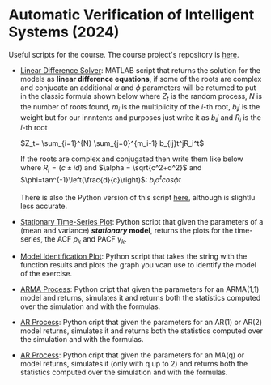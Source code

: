 # Automatic Verification of Intelligent Systems (2024)
Useful scripts for the course.
The course project's repository is [here](https://github.com/andrea-dimarco/high-dimensional-space-anomaly-detection).

- [Linear Difference Solver](./Equations/linear_difference_solver.m): MATLAB script that returns the solution for the models as **linear difference equations**, if some of the roots are complex and conjucate an additional $\alpha$ and $\phi$ parameters will be returned to put in the classic formula shown below where $Z_t$ is the random process, $N$ is the number of roots found, $m_i$ is the multiplicity of the $i$-th root, $b_ij$ is the weight but for our innntents and purposes just write it as $b_ij$ and $R_i$ is the $i$-th root
  
  $Z_t= \sum_{i=1}^{N} \sum_{j=0}^{m_i-1} b_{ij}t^jR_i^t$
  
  If the roots are complex and conjugated then write them like below where $R_i = (c\pm id)$ and $\alpha = \sqrt{c^2+d^2}$ and $\phi=tan^{-1}\left(\frac{d}{c}\right)$:
  $b_i\alpha^t cos \phi t$

  There is also the Python version of this script [here](./Equations/difference-equations.py), although is slightlu less accurate.

- [Stationary Time-Series Plot](time-series-plot.py): Python script that given the parameters of a (mean and variance) **_stationary_ model**, returns the plots for the time-series, the ACF $\rho_k$ and PACF $\gamma_k$.

- [Model Identification Plot](model-identification-plot.py): Python script that takes the string with the function results and plots the graph you vcan use to identify the model of the exercise.

- [ARMA Process](./Models/arma-process.py): Python cript that given the parameters for an ARMA(1,1) model and returns, simulates it and returns both the statistics computed over the simulation and with the formulas.

- [AR Process](./Models/moving-average-process.py): Python cript that given the parameters for an AR(1) or AR(2) model returns, simulates it and returns both the statistics computed over the simulation and with the formulas.

- [AR Process](./Models/auto-regressive-process.py): Python cript that given the parameters for an MA(q) or model returns, simulates it (only with q up to 2) and returns both the statistics computed over the simulation and with the formulas.
